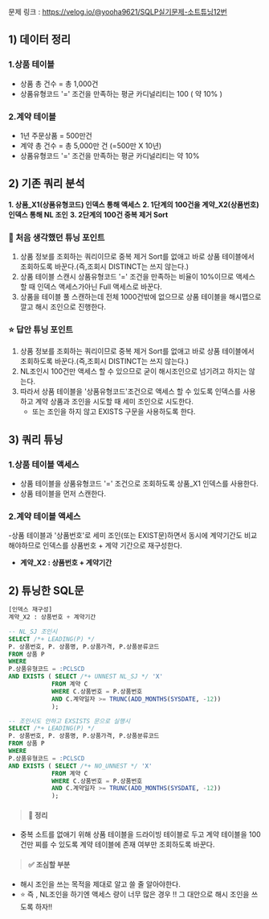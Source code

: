 문제 링크 : https://velog.io/@yooha9621/SQLP실기문제-소트튜닝12번

## 1) 데이터 정리

### 1.상품 테이블
- 상품 총 건수 = 총 1,000건
- 상품유형코드 '=' 조건을 만족하는 평균 카디널리티는 100 ( 약 10% )

### 2.계약 테이블
- 1년 주문상품 = 500만건
- 계약 총 건수 = 총 5,000만 건 (=500만 X 10년)
- 상품유형코드 '=' 조건을 만족하는 평균 카디널리티는 약 10%

## 2) 기존 쿼리 분석
**1. 상품_X1(상품유형코드) 인덱스 통해 액세스**
**2. 1단계의 100건을 계약_X2(상품번호) 인덱스 통해 NL 조인**
**3. 2단계의 100건 중복 제거 Sort**
### 🤔 처음 생각했던 튜닝 포인트 
1. 상품 정보를 조회하는 쿼리이므로 중복 제거 Sort를 없애고 바로 상품 테이블에서 조회하도록 바꾼다.(즉,조회시 DISTINCT는 쓰지 않는다.)
2. 상품 테이블 스캔시 상품유형코드 '=' 조건을 만족하는 비율이 10%이므로 액세스할 때 인덱스 액세스가아닌 Full 액세스로 바꾼다.
3. 상품을 테이블 풀 스캔하는데 전체 1000건밖에 없으므로 상품 테이블을 해시맵으로 깔고 해시 조인으로 진행한다.

### ⭐️ 답안 튜닝 포인트 
1. 상품 정보를 조회하는 쿼리이므로 중복 제거 Sort를 없애고 바로 상품 테이블에서 조회하도록 바꾼다.(즉,조회시 DISTINCT는 쓰지 않는다.)
2. NL조인시 100건만 액세스 할 수 있으므로 굳이 해시조인으로 넘기려고 하지는 않는다.
3. 따라서 상품 테이블을 '상품유형코드'조건으로 액세스 할 수 있도록 인덱스를 사용하고 계약 상품과 조인을 시도할 때 세미 조인으로 시도한다.
   - 또는 조인을 하지 않고 EXISTS 구문을 사용하도록 한다.


## 3) 쿼리 튜닝
### 1.상품 테이블 액세스
- 상품 테이블을 상품유형코드 '=' 조건으로 조회하도록 상품_X1 인덱스를 사용한다.
- 상품 테이블을 먼저 스캔한다.
   
### 2.계약 테이블 액세스
-상품 테이블과 '상품번호'로 세미 조인(또는 EXIST문)하면서 동시에 계약기간도 비교해야하므로 인덱스를 상품번호 + 계약 기간으로 재구성한다.
   - **계약_X2 : 상품번호 + 계약기간**
   
## 2) 튜닝한 SQL문
   
```sql
[인덱스 재구성]
계약_X2 : 상품번호 + 계약기간

-- NL_SJ 조인시
SELECT /*+ LEADING(P) */
P. 상품번호, P. 상품명, P.상품가격, P.상품분류코드
FROM 상품 P
WHERE
P.상품유형코드 = :PCLSCD
AND EXISTS ( SELECT /*+ UNNEST NL_SJ */ 'X'
            FROM 계약 C
            WHERE C.상품번호 = P.상품번호
            AND C.계약일자 >= TRUNC(ADD_MONTHS(SYSDATE, -12))
            );

-- 조인시도 안하고 EXSISTS 문으로 실행시
SELECT /*+ LEADING(P) */
P. 상품번호, P. 상품명, P.상품가격, P.상품분류코드
FROM 상품 P
WHERE
P.상품유형코드 = :PCLSCD
AND EXISTS ( SELECT /*+ NO_UNNEST */ 'X'
            FROM 계약 C
            WHERE C.상품번호 = P.상품번호
            AND C.계약일자 >= TRUNC(ADD_MONTHS(SYSDATE, -12))
            );

```

> #### 🍎 정리
- 중복 소트를 없애기 위해 상품 테이블을 드라이빙 테이블로 두고 계약 테이블을 100건만 찌를 수 있도록 계약 테이블에 존재 여부만 조회하도록 바꾼다.

> #### ✅ 조심할 부분
- 해시 조인을 쓰는 목적을 제대로 알고 쓸 줄 알아야한다.
- ⭐️ 즉 , NL조인을 하기엔 액세스 량이 너무 많은 경우 !! 그 대안으로 해시 조인을 쓰도록 하자!!
   

   